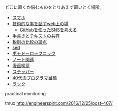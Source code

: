 どこに置くか悩むものをとりあえず置いとく場所。

- [スマホ](スマホ.md)
- [技術的な事を話すweb上の場](技術的な事を話すweb上の場.md)
  - [GitHubを使ったSNSを考える](GitHubを使ったSNSを考える.md)
- [手書きとテキストの共存](手書きとテキストの共存.md)
- [税制の比較の論点](税制の比較の論点.md)
- [sed](sed.md)
- [ポモドーロテクニック](ポモドーロテクニック.md)
- [ノート関連](ノート関連.md)
- [漫画喫茶](漫画喫茶.md)
- [ステッパー](ステッパー.md)
- [40代のプログラマ目標](40代のプログラマ目標.md)
- [ラック](ラック.md)


practical monitoring

tmux
http://engineerspirit.com/2016/12/25/post-407/

